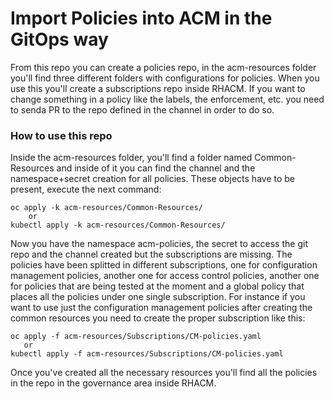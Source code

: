 # Import Policies into ACM in the GitOps way

From this repo you  can create a policies repo, in the acm-resources folder you'll find three different folders with configurations for policies. When you use this you'll create a subscriptions repo inside RHACM. If you want to change something in a policy like the labels, the enforcement, etc. you need to senda PR to the repo defined in the channel in order to do so.

### How to use this repo
Inside the acm-resources folder, you'll find a folder named Common-Resources and inside of it you can find the channel and the namespace+secret creation for all policies. These objects have to be present, execute the next command:

```
oc apply -k acm-resources/Common-Resources/
    or
kubectl apply -k acm-resources/Common-Resources/ 
```
Now you have the namespace acm-policies, the secret to access the git repo and the channel created but the subscriptions are missing. 
The policies have been splitted in different subscriptions, one for configuration management policies, another one for access control policies, another one for policies that are being tested at the moment and a global policy that places all the policies under one single subscription.
For instance if you want to use just the configuration management policies after creating the common resources you need to create the proper subscription like this:

```
oc apply -f acm-resources/Subscriptions/CM-policies.yaml
   or
kubectl apply -f acm-resources/Subscriptions/CM-policies.yaml
```
Once you've created all the necessary resources you'll find all the policies in the repo in the governance area inside RHACM.
